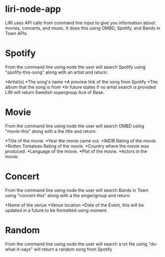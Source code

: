 # liri-node-app

LIRI uses API calls from command line input to give you information about: movies, concerts, and music. It does this using OMBD, Spotify, and Bands in Town APIs.

# Spotify
From the command line using node the user will search Spotify using "spotify-this-song" along with an artist and return:

*Artist(s)
*The song's name
*A preview link of the song from Spotify
*The album that the song is from
*In future states if no artist search is provided LIRI will return Swedish supergroup Ace of Base.

# Movie
From the command line using node the user will search OMBD using "movie-this" along with a the title and return:

*Title of the movie.
*Year the movie came out.
*IMDB Rating of the movie.
*Rotten Tomatoes Rating of the movie.
*Country where the movie was produced.
*Language of the movie.
*Plot of the movie.
*Actors in the movie.

# Concert
From the command line using node the user will search Bands in Town using "concert-this" along with a the singer/group and return:

*Name of the venue
*Venue location
*Date of the Event, this will be updated in a future to be formatted using moment.


# Random
From the command line using node the user will search a txt file using "do-what-it-says" will return a random song from Spotify


